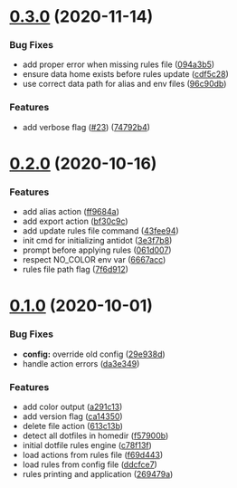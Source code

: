 # [0.3.0](https://github.com/doron-cohen/antidot/compare/v0.2.0...v0.3.0) (2020-11-14)


### Bug Fixes

* add proper error when missing rules file ([094a3b5](https://github.com/doron-cohen/antidot/commit/094a3b56faca84a16c097e3dc5a4bca998386594))
* ensure data home exists before rules update ([cdf5c28](https://github.com/doron-cohen/antidot/commit/cdf5c281d7f6f04e3ad096ab0a3c067e98b9c188))
* use correct data path for alias and env files ([96c90db](https://github.com/doron-cohen/antidot/commit/96c90db6cc4c66862dc9db849dadc1431621747e))


### Features

* add verbose flag ([#23](https://github.com/doron-cohen/antidot/issues/23)) ([74792b4](https://github.com/doron-cohen/antidot/commit/74792b4f305509772e4f87267305ee9be2ce39f4))



# [0.2.0](https://github.com/doron-cohen/antidot/compare/v0.1.0...v0.2.0) (2020-10-16)


### Features

* add alias action ([ff9684a](https://github.com/doron-cohen/antidot/commit/ff9684a489826d3dd4e6ea5bd1a1650a5b0f80d4))
* add export action ([bf30c9c](https://github.com/doron-cohen/antidot/commit/bf30c9c9051e422ca572e2d4bafabcdde36aed1c))
* add update rules file command ([43fee94](https://github.com/doron-cohen/antidot/commit/43fee94cb90da465d383d033abd86f6c80f7e3b0))
* init cmd for initializing antidot ([3e3f7b8](https://github.com/doron-cohen/antidot/commit/3e3f7b80a6de1e99c9db6468b23b72ce36795577))
* prompt before applying rules ([061d007](https://github.com/doron-cohen/antidot/commit/061d0070b74d5d64fcf988e346867cfccd7b4d4e))
* respect NO_COLOR env var ([6667acc](https://github.com/doron-cohen/antidot/commit/6667acc433e6d80850378fc78c07d740759e9d58))
* rules file path flag ([7f6d912](https://github.com/doron-cohen/antidot/commit/7f6d91205bddd632a30b519d92a4b9891858979f))



# [0.1.0](https://github.com/doron-cohen/antidot/compare/f57900bc3f377fff38dad83f6b728d9136a691c1...v0.1.0) (2020-10-01)


### Bug Fixes

* **config:** override old config ([29e938d](https://github.com/doron-cohen/antidot/commit/29e938dc8d04eada9431f44409097ea84c94e9e8))
* handle action errors ([da3e349](https://github.com/doron-cohen/antidot/commit/da3e349812f29d5b1273f811d3e434edf1a7cb7b))


### Features

* add color output ([a291c13](https://github.com/doron-cohen/antidot/commit/a291c1385e48541984c571f2b7920486af5a9e8b))
* add version flag ([ca14350](https://github.com/doron-cohen/antidot/commit/ca143506256e2eb564331f6473ccbf24fad28498))
* delete file action ([613c13b](https://github.com/doron-cohen/antidot/commit/613c13b66474ece5be0193531669dd89e2685664))
* detect all dotfiles in homedir ([f57900b](https://github.com/doron-cohen/antidot/commit/f57900bc3f377fff38dad83f6b728d9136a691c1))
* initial dotfile rules engine ([c78f13f](https://github.com/doron-cohen/antidot/commit/c78f13fc3110ebe3929353349809c997b41aaec2))
* load actions from rules file ([f69d443](https://github.com/doron-cohen/antidot/commit/f69d44325e9686af4bd0665152b3a44de03ec851))
* load rules from config file ([ddcfce7](https://github.com/doron-cohen/antidot/commit/ddcfce76f29be5c6643dfb7d75bc02932b952a74))
* rules printing and application ([269479a](https://github.com/doron-cohen/antidot/commit/269479a5eb419872e086b5d4fa35853f1e8f943d))



